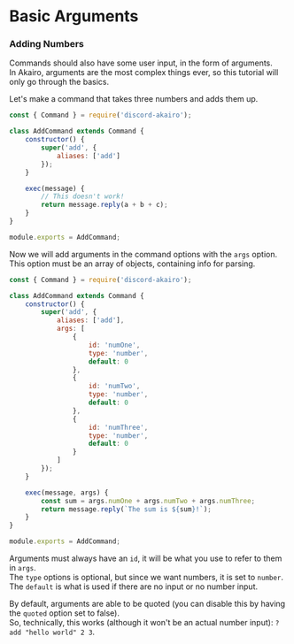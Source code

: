 # Basic Arguments

### Adding Numbers

Commands should also have some user input, in the form of arguments.  
In Akairo, arguments are the most complex things ever, so this tutorial will only go through the basics.  

Let's make a command that takes three numbers and adds them up.  

```js
const { Command } = require('discord-akairo');

class AddCommand extends Command {
    constructor() {
        super('add', {
            aliases: ['add']
        });
    }

    exec(message) {
        // This doesn't work!
        return message.reply(a + b + c);
    }
}

module.exports = AddCommand;
```

Now we will add arguments in the command options with the `args` option.  
This option must be an array of objects, containing info for parsing.  

```js
const { Command } = require('discord-akairo');

class AddCommand extends Command {
    constructor() {
        super('add', {
            aliases: ['add'],
            args: [
                {
                    id: 'numOne',
                    type: 'number',
                    default: 0
                },
                {
                    id: 'numTwo',
                    type: 'number',
                    default: 0
                },
                {
                    id: 'numThree',
                    type: 'number',
                    default: 0
                }
            ]
        });
    }

    exec(message, args) {
        const sum = args.numOne + args.numTwo + args.numThree;
        return message.reply(`The sum is ${sum}!`);
    }
}

module.exports = AddCommand;
```

Arguments must always have an `id`, it will be what you use to refer to them in `args`.  
The `type` options is optional, but since we want numbers, it is set to `number`.  
The `default` is what is used if there are no input or no number input.  

By default, arguments are able to be quoted (you can disable this by having the `quoted` option set to false).  
So, technically, this works (although it won't be an actual number input): `?add "hello world" 2 3`.  
